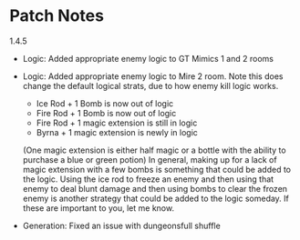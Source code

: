 # Patch Notes

1.4.5
- Logic: Added appropriate enemy logic to GT Mimics 1 and 2 rooms
- Logic: Added appropriate enemy logic to Mire 2 room. Note this does change the default logical strats, due to how enemy kill logic works.
  - Ice Rod + 1 Bomb is now out of logic
  - Fire Rod + 1 Bomb is now out of logic
  - Fire Rod + 1 magic extension is still in logic
  - Byrna + 1 magic extension is newly in logic

  (One magic extension is either half magic or a bottle with the ability to purchase a blue or green potion) In general, making up for a lack of magic extension with a few bombs is something that could be added to the logic. Using the ice rod to freeze an enemy and then using that enemy to deal blunt damage and then using bombs to clear the frozen enemy is another strategy that could be added to the logic someday. If these are important to you, let me know.
- Generation: Fixed an issue with dungeonsfull shuffle